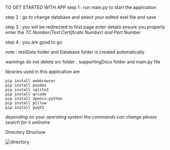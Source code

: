TO GET STARTED WITH APP
step 1 : run main.py to start the application

step 2 : go to change database and select your edited exel file and save

step 3 : you will be redirected to first page enter details ensure you properly enter the *TC Number(Test Certificate Number) and Part Number*

step 4 : you are good to go 

note   : testData folder and Database folder is created automatically 

warnings do not delete src folder , supportingDocx folder and main.py file


libraries used in this application are 

    pip install webbrowser
    pip install pandas
    pip install sqlite3
    pip install qrcode
    pip install opencv-python
    pip install pillow
    pip install pyqt5

*depending on your operating system the commands can change please search for it online*ire

Directory Structure 

![directory](https://github.com/adityakhode/MPUTESTKITUI/assets/113977001/258e708d-2368-41db-b26f-5de544325aee)

